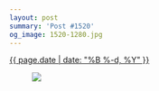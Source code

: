 ```yaml
---
layout: post
summary: 'Post #1520'
og_image: 1520-1280.jpg
---
```


<div class="post">
 <time>
  <a href="/1520">
   {{ page.date | date: "%B %-d, %Y" }}
  </a>
 </time>
 <a href="/1520">
  <figure data-taken="11/17/2021">
   <img sizes="(min-width: 700px) 50vw, calc(100vw - 2rem)" src="{{ site.assets_url }}/1520-640.jpg" srcset="{{ site.assets_url }}/1520-320.jpg 320w, {{ site.assets_url }}/1520-640.jpg 640w, {{ site.assets_url }}/1520-960.jpg 960w, {{ site.assets_url }}/1520-1280.jpg 1280w"/>
  </figure>
 </a>
</div>
